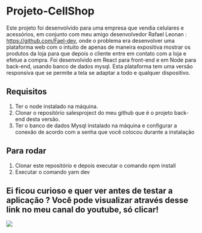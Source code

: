 # Projeto-CellShop
Este projeto foi desenvolvido para uma empresa que vendia celulares e acessórios, em conjunto com meu amigo desenvolvedor Rafael Leonan : https://github.com/Fael-dev, onde o problema era desenvolver 
uma plataforma web com o intuito de apenas de maneira expositiva mostrar os produtos da loja para que depois o cliente
entre em contato com a loja e efetue a compra. Foi desenvolvido em React para front-end e em Node para back-end, usando banco de dados mysql. Esta plataforma tem uma versão responsiva que se permite a tela se adaptar a todo e qualquer dispositivo.

## Requisitos
1. Ter o node instalado na máquina. 
2. Clonar o repositório salesproject do meu github que é o projeto back-end desta versão.
3. Ter o banco de dados Mysql instalado na máquina e configurar a conexão de acordo com a senha que você colocou durante a instalação


## Para rodar

1. Clonar este repositório e depois executar o comando npm install
2. Executar o comando yarn dev

## Ei ficou curioso e quer ver antes de testar a aplicação ? Você pode visualizar através desse link no meu canal do youtube, só clicar!

[![](http://img.youtube.com/vi/7YXCpioV3Fk/0.jpg)](http://www.youtube.com/watch?v=7YXCpioV3Fk "")

